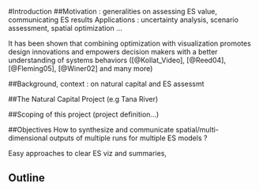 #Introduction##Motivation : generalities on assessing ES value, communicating ES results
Applications : uncertainty analysis, scenario assessment, spatial optimization ...

It has been shown that combining optimization with visualization promotes design innovations and empowers decision makers with a better understanding of systems behaviors ([@Kollat_Video], [@Reed04], [@Fleming05], [@Winer02] and many more)

##Background, context : on natural capital and ES assessmt 

##The Natural Capital Project (e.g Tana River)

##Scoping of this project (project definition...)

##Objectives
How to synthesize and communicate spatial/multi-dimensional outputs of multiple runs for multiple ES models ?

Easy approaches to clear ES viz and summaries, 

## Outline

